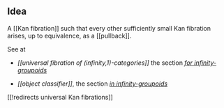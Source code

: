 
## Idea

A [[Kan fibration]] such that every other sufficiently small Kan fibration arises, up to equivalence, as a [[pullback]].

See at 

* _[[universal fibration of (infinity,1)-categories]]_ the section _[for infinity-groupoids](https://ncatlab.org/nlab/show/universal+fibration+of+%28infinity,1%29-categories#RestInfGrpd)_

* _[[object classifier]]_, the section _[in infinity-groupoids](https://ncatlab.org/nlab/show/%28sub%29object+classifier+in+an+%28infinity%2C1%29-topos#ObjectClassifierInInfinityGroupoid)_

[[!redirects universal Kan fibrations]]
